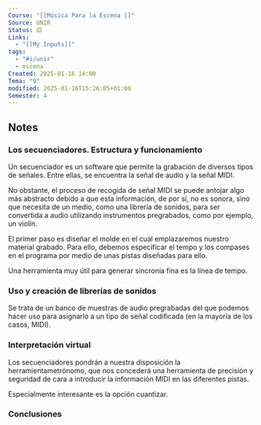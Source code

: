 ```yaml
---
Course: "[[Música Para la Escena ]]"
Source: UNIR
Status: 🟨
Links:
  - "[[My Inputs]]"
tags:
  - "#i/unir"
  - escena
Created: 2025-01-16 14:00
Tema: "9"
modified: 2025-01-16T15:26:05+01:00
Semester: 4
---
```

## Notes

### Los secuenciadores. Estructura y funcionamiento

Un secuenciador es un software que permite la grabación de diversos tipos de señales. Entre ellas, se encuentra la señal de audio y la señal MIDI.

No obstante, el proceso de recogida de señal MIDI se puede antojar algo más abstracto debido a que esta información, de por sí, no es sonora, sino que necesita de un medio, como una librería de sonidos, para ser convertida a audio utilizando instrumentos pregrabados, como por ejemplo, un violín.

El primer paso es diseñar el molde en el cual emplazaremos nuestro material grabado. Para ello, debemos especificar el tempo y los compases en el programa por medio de unas pistas diseñadas para ello.

Una herramienta muy útil para generar sincronía fina es la línea de tempo.
### Uso y creación de librerías de sonidos

Se trata de un banco de muestras de audio pregrabadas del que podemos hacer uso para asignarlo a un tipo de señal codificada (en la mayoría de los casos, MIDI).

### Interpretación virtual

Los secuenciadores pondrán a nuestra disposición la herramientametrónomo, que nos concederá una herramienta de precisión y seguridad de cara a introducir la información MIDI en las diferentes pistas.

Especialmente interesante es la opción cuantizar. 

### Conclusiones